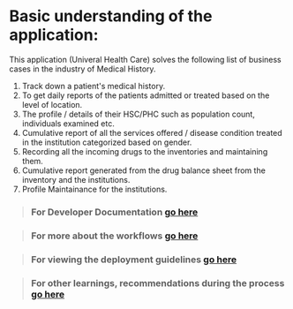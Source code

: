# Basic understanding of the application:  
This application (Univeral Health Care)  solves the following list of business cases in the industry of Medical History.  
  
  1. Track down a patient's medical history.
  2. To get daily reports of the patients admitted or treated based on the level of location.
  3. The profile / details of their HSC/PHC such as population count, individuals examined etc.
  4. Cumulative report of all the services offered / disease condition treated in the institution categorized based on gender.
  5. Recording all the incoming drugs to the inventories and maintaining them.
  6. Cumulative report generated from the drug balance sheet from the inventory and the institutions.
  7. Profile Maintainance for the institutions.

>### For **Developer Documentation** [ go here ](dev/Readme.md)  
  
>### For more about the **workflows** [ go here ](workflows/Readme.md)  

>### For viewing the **deployment guidelines** [ go here ](deployment/Readme.md)  

>### For other **learnings, recommendations during the process** [ go here ](learnings/Readme.md)
